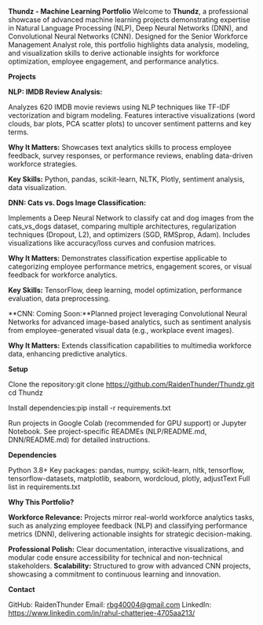 **Thundz - Machine Learning Portfolio**
Welcome to **Thundz**, a professional showcase of advanced machine learning projects demonstrating expertise in Natural Language Processing (NLP), Deep Neural Networks (DNN), and Convolutional Neural Networks (CNN). Designed for the Senior Workforce Management Analyst role, this portfolio highlights data analysis, modeling, and visualization skills to derive actionable insights for workforce optimization, employee engagement, and performance analytics.

**Projects**

**NLP: IMDB Review Analysis:**

Analyzes 620 IMDB movie reviews using NLP techniques like TF-IDF vectorization and bigram modeling. Features interactive visualizations (word clouds, bar plots, PCA scatter plots) to uncover sentiment patterns and key terms.

**Why It Matters:** Showcases text analytics skills to process employee feedback, survey responses, or performance reviews, enabling data-driven workforce strategies.

**Key Skills:** Python, pandas, scikit-learn, NLTK, Plotly, sentiment analysis, data visualization.

**DNN: Cats vs. Dogs Image Classification:**

Implements a Deep Neural Network to classify cat and dog images from the cats_vs_dogs dataset, comparing multiple architectures, regularization techniques (Dropout, L2), and optimizers (SGD, RMSprop, Adam). Includes visualizations like accuracy/loss curves and confusion matrices.

**Why It Matters:** Demonstrates classification expertise applicable to categorizing employee performance metrics, engagement scores, or visual feedback for workforce analytics.

**Key Skills:** TensorFlow, deep learning, model optimization, performance evaluation, data preprocessing.

**CNN: Coming Soon:**Planned project leveraging Convolutional Neural Networks for advanced image-based analytics, such as sentiment analysis from employee-generated visual data (e.g., workplace event images).

**Why It Matters:** Extends classification capabilities to multimedia workforce data, enhancing predictive analytics.


**Setup**

Clone the repository:git clone https://github.com/RaidenThunder/Thundz.git
cd Thundz


Install dependencies:pip install -r requirements.txt


Run projects in Google Colab (recommended for GPU support) or Jupyter Notebook. See project-specific READMEs (NLP/README.md, DNN/README.md) for detailed instructions.

**Dependencies**

Python 3.8+
Key packages: pandas, numpy, scikit-learn, nltk, tensorflow, tensorflow-datasets, matplotlib, seaborn, wordcloud, plotly, adjustText
Full list in requirements.txt

**Why This Portfolio?**

**Workforce Relevance:** Projects mirror real-world workforce analytics tasks, such as analyzing employee feedback (NLP) and classifying performance metrics (DNN), delivering actionable insights for strategic decision-making.

**Professional Polish:** Clear documentation, interactive visualizations, and modular code ensure accessibility for technical and non-technical stakeholders.
**Scalability:** Structured to grow with advanced CNN projects, showcasing a commitment to continuous learning and innovation.

**Contact**

GitHub: RaidenThunder
Email: rbg40004@gmail.com
LinkedIn: https://www.linkedin.com/in/rahul-chatterjee-4705aa213/
